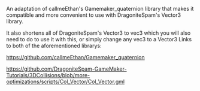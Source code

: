 An adaptation of callmeEthan's Gamemaker_quaternion library that makes it compatible and more convenient to use with DragoniteSpam's Vector3 library.

It also shortens all of DragoniteSpam's Vector3 to vec3 which you will also need to do to use it with this, or simply change any vec3 to a Vector3
Links to both of the aforementioned librarys:

https://github.com/callmeEthan/Gamemaker_quaternion

https://github.com/DragoniteSpam-GameMaker-Tutorials/3DCollisions/blob/more-optimizations/scripts/Col_Vector/Col_Vector.gml
